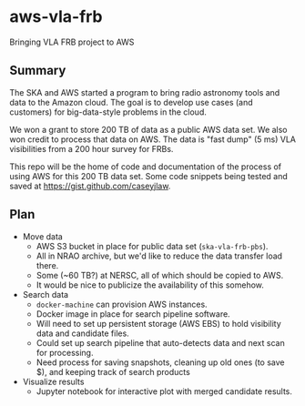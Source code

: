 # aws-vla-frb
Bringing VLA FRB project to AWS

## Summary
The SKA and AWS started a program to bring radio astronomy tools and data to the Amazon cloud. The goal is to develop use cases (and customers) for big-data-style problems in the cloud.

We won a grant to store 200 TB of data as a public AWS data set. We also won credit to process that data on AWS. The data is "fast dump" (5 ms) VLA visibilities from a 200 hour survey for FRBs.

This repo will be the home of code and documentation of the process of using AWS for this 200 TB data set. Some code snippets being tested and saved at https://gist.github.com/caseyjlaw.

## Plan
- Move data 
  - AWS S3 bucket in place for public data set (`ska-vla-frb-pbs`).
  - All in NRAO archive, but we'd like to reduce the data transfer load there.
  - Some (~60 TB?) at NERSC, all of which should be copied to AWS.
  - It would be nice to publicize the availability of this somehow.
- Search data
  - `docker-machine` can provision AWS instances.
  - Docker image in place for search pipeline software.
  - Will need to set up persistent storage (AWS EBS) to hold visibility data and candidate files.
  - Could set up search pipeline that auto-detects data and next scan for processing.
  - Need process for saving snapshots, cleaning up old ones (to save $), and keeping track of search products
- Visualize results
  - Jupyter notebook for interactive plot with merged candidate results.

